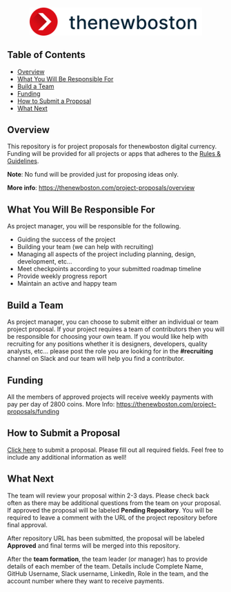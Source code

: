 <p align="center">
  <img alt="thenewboston logo" src="./svgs/thenewboston-primary.svg" width="400">
</p>

## Table of Contents

- [Overview](#overview)
- [What You Will Be Responsible For](#what-you-will-be-responsible-for)
- [Build a Team](#build-a-team)
- [Funding](#funding)
- [How to Submit a Proposal](#how-to-submit-a-proposal)
- [What Next](#what-next)

## Overview

This repository is for project proposals for thenewboston digital currency. Funding will be provided for all projects 
or apps that adheres to the [Rules & Guidelines](https://thenewboston.com/project-proposals/rules).

**Note**: No fund will be provided just for proposing ideas only.

**More info**: https://thenewboston.com/project-proposals/overview

## What You Will Be Responsible For

As project manager, you will be responsible for the following.

- Guiding the success of the project
- Building your team (we can help with recruiting)
- Managing all aspects of the project including planning, design, development, etc…
- Meet checkpoints according to your submitted roadmap timeline
- Provide weekly progress report
- Maintain an active and happy team

## Build a Team

As project manager, you can choose to submit either an individual or team project proposal. If your project requires a 
team of contributors then you will be responsible for choosing your own team. If you would like help with recruiting 
for any positions whether it is designers, developers, quality analysts, etc... please post the role you are looking for 
in the **#recruiting** channel on Slack and our team will help you find a contributor.

## Funding

All the members of approved projects will receive weekly payments with pay per day of 2800 coins.
More Info: https://thenewboston.com/project-proposals/funding

## How to Submit a Proposal

[Click here](https://github.com/thenewboston-developers/Project-Proposals/issues/new?assignees=&labels=Project&template=add-project-proposal.md&title=NAME_OF_YOUR_PROJECT)
to submit a proposal.
Please fill out all required fields. Feel free to include any additional information as well!

## What Next

The team will review your proposal within 2-3 days. Please check back often as there may be additional questions from 
the team on your proposal. If approved the proposal will be labeled **Pending Repository**. You will be required to leave 
a comment with the URL of the project repository before final approval.

After repository URL has been submitted, the proposal will be labeled **Approved** and final terms will be merged into 
this repository.

After the **team formation**, the team leader (or manager) has to provide details of each member of the team. Details include Complete Name, GitHub Username, Slack username, LinkedIn, Role in the team, and the account number where they want to receive payments.
